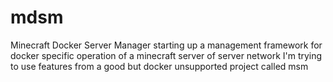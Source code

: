 # mdsm
Minecraft Docker Server Manager
starting up a management framework for docker specific operation of a minecraft server of server network
I'm trying to use features from a good but docker unsupported project called msm
